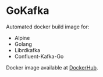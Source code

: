 # GoKafka

Automated docker build image for:

+ Alpine
+ Golang
+ Librdkafka
+ Confluent-Kafka-Go

Docker image available at [DockerHub](https://cloud.docker.com/u/adaickalavan/).
